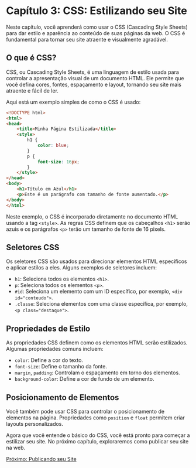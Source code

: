 # Capítulo 3: CSS: Estilizando seu Site

Neste capítulo, você aprenderá como usar o CSS (Cascading Style Sheets) para dar estilo e aparência ao conteúdo de suas páginas da web. O CSS é fundamental para tornar seu site atraente e visualmente agradável.

## O que é CSS?

CSS, ou Cascading Style Sheets, é uma linguagem de estilo usada para controlar a apresentação visual de um documento HTML. Ele permite que você defina cores, fontes, espaçamento e layout, tornando seu site mais atraente e fácil de ler.

Aqui está um exemplo simples de como o CSS é usado:

```html
<!DOCTYPE html>
<html>
<head>
    <title>Minha Página Estilizada</title>
    <style>
        h1 {
            color: blue;
        }
        p {
            font-size: 16px;
        }
    </style>
</head>
<body>
    <h1>Título em Azul</h1>
    <p>Este é um parágrafo com tamanho de fonte aumentado.</p>
</body>
</html>
```

Neste exemplo, o CSS é incorporado diretamente no documento HTML usando a tag `<style>`. As regras CSS definem que os cabeçalhos `<h1>` serão azuis e os parágrafos `<p>` terão um tamanho de fonte de 16 pixels.

## Seletores CSS

Os seletores CSS são usados para direcionar elementos HTML específicos e aplicar estilos a eles. Alguns exemplos de seletores incluem:

- `h1`: Seleciona todos os elementos `<h1>`.
- `p`: Seleciona todos os elementos `<p>`.
- `#id`: Seleciona um elemento com um ID específico, por exemplo, `<div id="conteudo">`.
- `.classe`: Seleciona elementos com uma classe específica, por exemplo, `<p class="destaque">`.

## Propriedades de Estilo

As propriedades CSS definem como os elementos HTML serão estilizados. Algumas propriedades comuns incluem:

- `color`: Define a cor do texto.
- `font-size`: Define o tamanho da fonte.
- `margin`, `padding`: Controlam o espaçamento em torno dos elementos.
- `background-color`: Define a cor de fundo de um elemento.

## Posicionamento de Elementos

Você também pode usar CSS para controlar o posicionamento de elementos na página. Propriedades como `position` e `float` permitem criar layouts personalizados.

Agora que você entende o básico do CSS, você está pronto para começar a estilizar seu site. No próximo capítulo, exploraremos como publicar seu site na web.

[Próximo: Publicando seu Site](publicando-seu-site.md)
